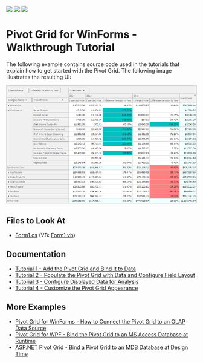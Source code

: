 <!-- default badges list -->
![](https://img.shields.io/endpoint?url=https://codecentral.devexpress.com/api/v1/VersionRange/531929225/22.1.4%2B)
[![](https://img.shields.io/badge/Open_in_DevExpress_Support_Center-FF7200?style=flat-square&logo=DevExpress&logoColor=white)](https://supportcenter.devexpress.com/ticket/details/T1113459)
[![](https://img.shields.io/badge/📖_How_to_use_DevExpress_Examples-e9f6fc?style=flat-square)](https://docs.devexpress.com/GeneralInformation/403183)
<!-- default badges end -->
# Pivot Grid for WinForms - Walkthrough Tutorial

The following example contains source code used in the tutorials that explain how to get started with the Pivot Grid. The following image illustrates the resulting UI: 

![Pivot Grid](./images/pivot-grid.png)

## Files to Look At

- [Form1.cs](./CS/WinPivot_GettingStarted/Form1.cs) (VB: [Form1.vb](VB/WinPivot_GettingStarted/Form1.vb))

## Documentation

- [Tutorial 1 - Add the Pivot Grid and Bind It to Data]()
- [Tutorial 2 - Populate the Pivot Grid with Data and Configure Field Layout]()
- [Tutorial 3 - Configure Displayed Data for Analysis]()
- [Tutorial 4 - Customize the Pivot Grid Appearance]()

## More Examples

- [Pivot Grid for WinForms - How to Connect the Pivot Grid to an OLAP Data Source](https://github.com/DevExpress-Examples/winforms-pivot-grid-connect-to-an-olap-datasource)
- [Pivot Grid for WPF - Bind the Pivot Grid to an MS Access Database at Runtime](https://github.com/DevExpress-Examples/wpf-pivot-grid-connect-to-an-access-database-in-code)
- [ASP.NET Pivot Grid - Bind a Pivot Grid to an MDB Database at Design Time](https://github.com/DevExpress-Examples/aspnet-pivot-grid-getting-started-bind-a-pivot-grid-to-an-mdb-database-runtime-sample-t540964)
